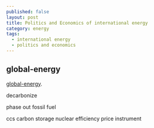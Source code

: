```yaml
---
published: false
layout: post
title: Politics and Economics of international energy
category: energy
tags:
  - international energy
  - politics and economics
---
```

## global-energy

[global-energy](https://www.coursera.org/learn/global-energy/lecture/2MqvD/interview-with-professor-manfred-hafner-part-1).


decarbonize

phase out fossil fuel

ccs carbon storage
nuclear
efficiency
price instrument


